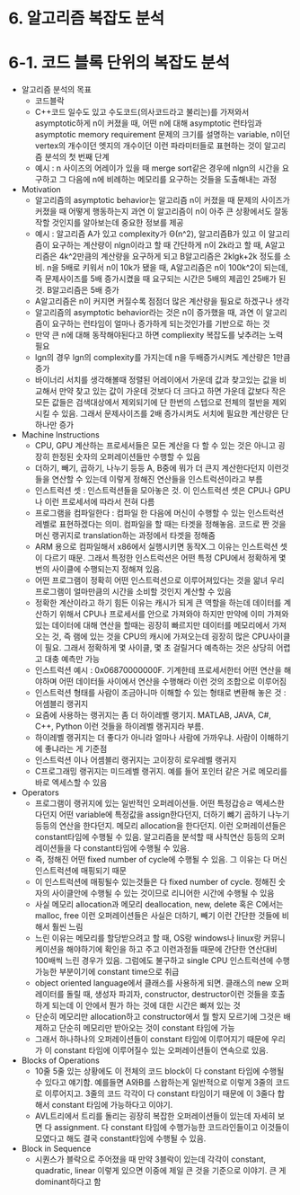 # 6. 알고리즘 복잡도 분석

# 6-1. 코드 블록 단위의 복잡도 분석

- 알고리즘 분석의 목표
  - 코드블락
  - C++코드 일수도 있고 수도코드(의사코드라고 불리는)를 가져와서 asymptotic하게 n이 커졌을 때, 어떤  n에 대해 asymptotic 런타임과 asymptotic memory requirement 문제의 크기를 설명하는 variable, n이던 vertex의 개수이던 엣지의 개수이던 이런 파라미터들로 표현하는 것이 알고리즘 분석의 첫 번째 단계
  - 예시 : n 사이즈의 어레이가 있을 때 merge sort같은 경우에 nlgn의 시간을 요구하고 그 다음에 n에 비례하는 메모리를 요구하는 것들을 도출해내는 과정
- Motivation
  - 알고리즘의 asymptotic behavior는 알고리즘 n이 커졌을 때 문제의 사이즈가 커졌을 때 어떻게 행동하는지 과연 이 알고리즘이 n이 아주 큰 상황에서도 잘동작할 것인지를 알아보는데 중요한 정보를 제공
  - 예시 : 알고리즘 A가 있고 complexity가 Θ(n^2), 알고리즘B가 있고 이 알고리즘이 요구하는 계산량이 nlgn이라고 할 때 간단하게 n이 2k라고 할 때,  A알고리즘은 4k^2만큼의 계산량을 요구하게 되고 B알고리즘은 2klgk+2k 정도를 소비. n을 5배로 키워서 n이 10k가 됐을 때, A알고리즘은 n이 100k^2이 되는데, 즉 문제사이즈를 5배 증가시켰을 때 요구되는 시간은 5배의 제곱인 25배가 된 것. B알고리즘은 5배 증가
  - A알고리즘은 n이 커지면 커질수록 점점더 많은 계산량을 필요로 하겠구나 생각
  - 알고리즘의 asymptotic behavior라는 것은 n이 증가했을 때, 과연 이 알고리즘이 요구하는 런타임이 얼마나 증가하게 되는것인가를 기반으로 하는 것
  - 만약 큰 n에 대해 동작해야된다고 하면 compliexity 복잡도를 낮추려는 노력 필요
  - lgn의 경우 lgn의 complexity를 가지는데 n을 두배증가시켜도 계산량은 1만큼 증가
  - 바이너리 서치를 생각해볼때 정렬된 어레이에서 가운데 값과 찾고있는 값을 비교해서 만약 찾고 있는 값이 가운데 것보다 더 크다고 하면 가운데 값보다 작은 모든 값들은 검색대상에서 제외되기에  단 한번의 스텝으로 전체의 절반을 제외시킬 수 있음. 그래서 문제사이즈를 2배 증가시켜도 서치에 필요한 계산량은 단 하나만 증가 
- Machine Instructions
  - CPU, GPU 계산하는 프로세서들은 모든 계산을 다 할 수 있는 것은 아니고 굉장히 한정된 숫자의 오퍼레이션들만 수행할 수 있음
  - 더하기, 빼기, 곱하기, 나누기 등등 A, B중에 뭐가 더 큰지 계산한다던지 이런것들을 연산할 수 있는데 이렇게 정해진 연산들을 인스트럭션이라고 부름
  - 인스트럭션 셋 : 인스트럭션들을 모아놓은 것. 이 인스트럭션 셋은 CPU나 GPU나 이런 프로세서에 따라서 전혀 다름
  - 프로그램을 컴파일한다 : 컴파일 한 다음에 머신이 수행할 수 있는 인스트럭션 레벨로 표현하겠다는 의미. 컴파일을 할 때는 타겟을 정해놓음. 코드로 짠 것을 머신 랭귀지로 translation하는 과정에서 타겟을 정해줌
  - ARM 용으로 컴파일해서 x86에서 실행시키면 동작X.그 이유는 인스트럭션 셋이 다르기 때문. 그래서 특정한 인스트럭션은 어떤 특정 CPU에서 정확하게 몇 번의 사이클에 수행되는지 정해져 있음.
  - 어떤 프로그램이 정확히 어떤 인스트럭션으로 이루어져있다는 것을 앎녀 우리 프로그램이 얼마만큼의 시간을 소비할 것인지 계산할 수 있음
  - 정확한 계산이라고 하기 힘든 이유는 캐시가 되게 큰 역할을 하는데 데이터를 계산하기 위해서 CPU나 프로세서를 안으로 가져와야 하지만 만약에 이미 가져와 있는 데이터에 대해 연산을 할때는 굉장히 빠르지만 데이터를 메모리에서 가져오는 것, 즉 램에 있는 것을 CPU의 캐시에 가져오는데 굉장히 많은 CPU사이클이 필요. 그래서 정확하게 몇 사이클, 몇 초 걸릴거다 예측하는 것은 상당히 어렵고 대충 예측만 가능 
  - 인스트럭션 예시 : 0x06870000000F. 기계한테 프로세서한터 어떤 연산을 해야하며 어떤 데이터들 사이에서 연산을 수행해라 이런 것의 조합으로 이루어짐
  - 인스트럭션 형태를 사람이 조금아니마 이해할 수 있는 형태로 변환해 놓은 것 : 어셈블리 랭귀지
  - 요즘에 사용하는 랭귀지는 좀 더 하이레벨 랭기지. MATLAB, JAVA, C#, C++, Python 이런 것들을 하이레벨 랭귀지라 부름.
  - 하이레벨 랭귀지는 더 좋다가 아니라 얼마나 사람에 가까우냐. 사람이 이해하기에 좋냐라는 게 기준점
  - 인스트럭션 이나 어셈블리 랭귀지는 고이장히 로우레벨 랭귀지
  - C프로그래밍 랭귀지는 미드레벨 랭귀지. 예를 들어 포인터 같은 거로 메모리를 바로 엑세스할 수 있음
- Operators
  - 프로그램이 랭귀지에 있는 일반적인 오퍼레이션들. 어떤 특정갑승ㄹ 엑세스한다던지 어떤 variable에 특정값을 assign한다던지, 더하기 뺴기 곱하기 나누기 등등의 연산을 한다던지.  메모리 allocation을 한다던지. 이런 오퍼레이션들은 constant타임에 수행될 수 있음. 알고리즘을 분석할 때 사칙연산 등등의 오퍼레이션들을 다 constant타임에 수행될 수 있음.
  - 즉, 정해진 어떤 fixed number of cycle에 수행될 수 있음. 그 이유는 다 머신 인스트럭션에 매핑되기 때문
  - 이 인스트럭션에 매핑될수 있는것들은 다 fixed number of cycle. 정해진 숫자의 사이클안에 수행될 수 있는 것이므로 리니어한 시간에 수행될 수 있음
  - 사실 메모리 allocation과 메모리 deallocation, new, delete 혹은 C에서는 malloc, free 이런 오퍼레이션들은 사실은 더하기, 빼기 이런 간단한 것들에 비해서 훨씬 느림
  - 느린 이유는 메모리를 할당받으려고 할 때, OS랑 windows나 linux랑 커뮤니케이션을 해야하기에 확인을 하고 주고 이런과정들 때문에 간단한 연산대비 100배씩 느린 경우가 있음. 그럼에도 불구하고 single CPU 인스트럭션에 수행가능한 부분이기에 constant time으로 취급
  - object oriented language에서 클래스를 사용하게 되면. 클래스의 new 오퍼레이터를 돌릴 때, 생성자 파괴자, constructor, destructor이런 것들을 호출하게 되는데 이 안에서 뭔가 하는 것에 대한 시간은 빠져 있는 것
  -  단순히 메모리만 allocation하고 constructor에서 뭘 할지 모르기에 그것은 배제하고 단순히 메모리만 받아오는 것이 constant 타임에 가능
  - 그래서 하나하나의 오퍼레이션들이 constant 타임에 이루어지기 때문에 우리가 이 constant 타임에 이루어질수 있는 오퍼레이션들이 연속으로 있음.
- Blocks of Operations
  - 10줄 5줄 있는 상황에도 이 전체의 코드 block이 다 constant 타임에 수행될 수 있다고 얘기함. 예를들면 A와B를 스왑하는게 일반적으로 이렇게 3줄의 코드로 이루어지고. 3줄의 코드 각각이 다 constant 타임이기 때문에 이 3줄다 합해서 constant 타임에 가능하다고 이야기.
  - AVL트리에서 트리를 돌리는 굉장히 복잡한 오퍼레이션들이 있는데 자세히 보면 다 assignment. 다 constant 타임에 수행가능한 코드라인들이고 이것들이 모였다고 해도 결국 constant타임에 수행될 수 있음.
- Block in Sequence
  - 시퀀스가 블락으로 주어졌을 때 만약 3블락이 있는데 각각이 constant, quadratic, linear 이렇게 있으면 이중에 제일 큰 것을 기준으로 이야기. 큰 게 dominant하다고 함

